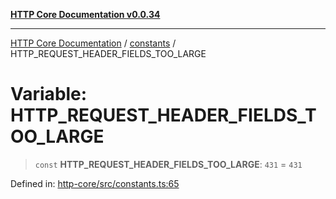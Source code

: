 [**HTTP Core Documentation v0.0.34**](../../README.md)

***

[HTTP Core Documentation](../../modules.md) / [constants](../README.md) / HTTP\_REQUEST\_HEADER\_FIELDS\_TOO\_LARGE

# Variable: HTTP\_REQUEST\_HEADER\_FIELDS\_TOO\_LARGE

> `const` **HTTP\_REQUEST\_HEADER\_FIELDS\_TOO\_LARGE**: `431` = `431`

Defined in: [http-core/src/constants.ts:65](https://github.com/stonemjs/http-core/blob/31e23030575a56f9e3df3cf0d1fec6cbcbb56275/src/constants.ts#L65)
